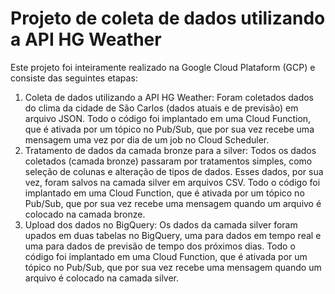 # Projeto de coleta de dados utilizando a API HG Weather

Este projeto foi inteiramente realizado na Google Cloud Plataform (GCP) e consiste das seguintes etapas:

1. Coleta de dados utilizando a API HG Weather: Foram coletados dados do clima da cidade de São Carlos (dados atuais e de previsão) em arquivo JSON. Todo o código foi implantado em uma Cloud Function, que é ativada por um tópico no Pub/Sub, que por sua vez recebe uma mensagem uma vez por dia de um job no Cloud Scheduler.
2. Tratamento de dados da camada bronze para a silver: Todos os dados coletados (camada bronze) passaram por tratamentos simples, como seleção de colunas e alteração de tipos de dados. Esses dados, por sua vez, foram salvos na camada silver em arquivos CSV. Todo o código foi implantado em uma Cloud Function, que é ativada por um tópico no Pub/Sub, que por sua vez recebe uma mensagem quando um arquivo é colocado na camada bronze.
3. Upload dos dados no BigQuery: Os dados da camada silver foram upados em duas tabelas no BigQuery, uma para dados em tempo real e uma para dados de previsão de tempo dos próximos dias. Todo o código foi implantado em uma Cloud Function, que é ativada por um tópico no Pub/Sub, que por sua vez recebe uma mensagem quando um arquivo é colocado na camada silver.